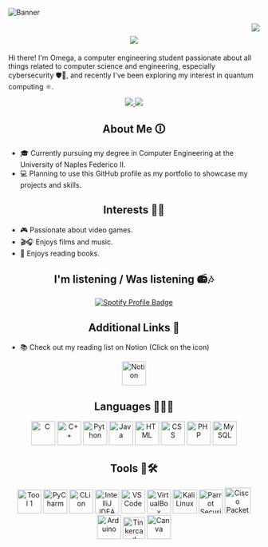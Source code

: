 ![Banner](https://vincentmgaine.files.wordpress.com/2017/10/blade-runner-2049.jpg)

<img align="right" src="https://visitor-badge.laobi.icu/badge?page_id=Omega403.Omega403"/>

##

<h1 align="center">
    <img src="https://readme-typing-svg.herokuapp.com/?font=Righteous&size=35&center=true&vCenter=true&width=500&height=70&color=CC7700&duration=4000&lines=I'm+Omega+!;+Welcome+to+my+GitHub+Page+!;" />
</h1>

Hi there! I'm Omega, a computer engineering student passionate about all things related to computer science and engineering, especially cybersecurity 🛡🔐, and recently I've been exploring my interest in quantum computing ⚛️.

<div align="center">
  <a href="https://www.linkedin.com/in/antonyuk-vadym/" target="_blank">
    <img src="https://img.shields.io/badge/LinkedIn-0077B5?style=for-the-badge&logo=linkedin&logoColor=white" target="_blank" />
  </a>
  <a href="https://discordapp.com/users/625697931881611284" target="_blank">
    <img src="https://img.shields.io/badge/Discord-7289DA?style=for-the-badge&logo=discord&logoColor=white" target="_blank" />
  </a>
</div>


## <div align="center">About Me 🛈</div>

- 🎓 Currently pursuing my degree in Computer Engineering at the University of Naples Federico II.
- 💻 Planning to use this GitHub profile as my portfolio to showcase my projects and skills.

## <div align="center">Interests 🤔💭 </div>

- 🎮 Passionate about video games.
- 🎬🎧 Enjoys films and music.
- 📖 Enjoys reading books.

## <div align="center">I'm listening / Was listening 📻🎶 </div>

<div align="center">
  <a href="https://spotify-github-profile.vercel.app/api/view?uid=e16sjgwcz9tn6q870oxuywj39&redirect=true" target="_blank">
    <img src="https://spotify-github-profile.vercel.app/api/view?uid=e16sjgwcz9tn6q870oxuywj39&cover_image=true&theme=novatorem&show_offline=false&background_color=121212&interchange=true&bar_color=ff7300&bar_color_cover=false" alt="Spotify Profile Badge" />
  </a>
</div>

## <div align="center">Additional Links 🔗</div>

- 📚 Check out my reading list on Notion (Click on the icon)

<div align="center">
  <a href="https://spotty-goat-c18.notion.site/56848bfac7df400588f72381609b5672?v=9a9701fe861a4d2191b48ab003160d70">
    <img src="https://img.icons8.com/color/96/000000/notion--v1.png" alt="Notion" width="48" height="48"/>
  </a>
</div>

## <div align="center">Languages 👨🏻‍💻</div>

<div align="center">
  <a href="https://en.wikipedia.org/wiki/C_(programming_language)"><img src="https://img.icons8.com/color/96/c-programming.png" alt="C" width="48" height="48"/></a>
  <a href="https://en.wikipedia.org/wiki/C%2B%2B"><img src="https://img.icons8.com/color/96/c-plus-plus-logo.png" alt="C++" width="48" height="48"/></a>
  <a href="https://www.python.org/"><img src="https://img.icons8.com/color/96/python--v1.png" alt="Python" width="48" height="48"/></a>
  <a href="https://www.oracle.com/java/"><img src="https://img.icons8.com/color/96/java-coffee-cup-logo--v1.png" alt="Java" width="48" height="48"/></a>
  <a href="https://en.wikipedia.org/wiki/HTML"><img src="https://img.icons8.com/color/96/html-5--v1.png" alt="HTML" width="48" height="48"/></a>
  <a href="https://en.wikipedia.org/wiki/CSS"><img src="https://img.icons8.com/color/96/css3.png" alt="CSS" width="48" height="48"/></a>
  <a href="https://www.php.net/"><img src="https://img.icons8.com/officel/96/php-logo.png" alt="PHP" width="48" height="48"/></a>
  <a href="https://www.mysql.com/"><img src="https://img.icons8.com/fluency/96/mysql-logo.png" alt="MySQL" width="48" height="48"/></a>
</div>

## <div align="center">Tools 📱🛠️</div>

<div align="center">
  <a href="https://www.jetbrains.com"><img src="https://ml.globenewswire.com/Resource/Download/c1ef04f6-3d20-4cc0-b18e-596d8af9e6cb" alt="Tool 1" width="48" height="48"/></a>
  <a href="https://www.jetbrains.com/pycharm/"><img src="https://img.icons8.com/color/96/000000/pycharm--v1.png" alt="PyCharm" width="48" height="48"/></a>
  <a href="https://www.jetbrains.com/clion/"><img src="https://upload.wikimedia.org/wikipedia/commons/thumb/6/62/Clion.svg/105px-Clion.svg.png" alt="CLion" width="48" height="48"/></a>
  <a href="https://www.jetbrains.com/idea/"><img src="https://img.icons8.com/color/96/000000/intellij-idea.png" alt="IntelliJ IDEA" width="48" height="48"/></a>
  <a href="https://code.visualstudio.com/"><img src="https://img.icons8.com/fluency/96/000000/visual-studio-code-2019.png" alt="VS Code" width="48" height="48"/></a>
  <a href="https://www.virtualbox.org/"><img src="https://icons.iconarchive.com/icons/dakirby309/simply-styled/96/VirtualBox-icon.png" alt="VirtualBox" width="48" height="48"/></a>
  <a href="https://www.kali.org/"><img src="https://img.icons8.com/plasticine/96/000000/kali-linux.png" alt="Kali Linux" width="48" height="48"/></a>
  <a href="https://www.parrotsec.org/"><img src="https://img.icons8.com/color/96/parrot-security--v1.png" alt="Parrot Security" width="48" height="48"/></a>
  <a href="https://hurbad.com/wp-content/uploads/2021/12/Cisco-Packet-Tracer.png"><img src="https://hurbad.com/wp-content/uploads/2021/12/Cisco-Packet-Tracer.png" alt="Cisco Packet Tracer" style="width: 52px; height: 52px;"/></a>
  <a href="https://www.arduino.cc/"><img src="https://img.icons8.com/color/96/000000/arduino.png" alt="Arduino" width="48" height="48"/></a>
  <a href="https://www.tinkercad.com/"><img src="https://i0.wp.com/arduinofactory.com/wp-content/uploads/2023/05/logo-tinkercad-256.png?w=256&ssl=1" alt="Tinkercad" style="width: 44px; height: 44px;"/></a>
  <a href="https://www.canva.com/"><img src="https://img.icons8.com/color/96/000000/canva.png" alt="Canva" width="48" height="48"/></a>
</div>
